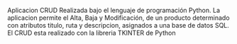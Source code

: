 Aplicacion CRUD
Realizada bajo el lenguaje de programación Python. La aplicacion permite el Alta, Baja y Modificación, de un producto determinado con atributos titulo, ruta y descripcion, asignados a una base de datos SQL. El CRUD esta realizado con la libreria TKINTER de Python

